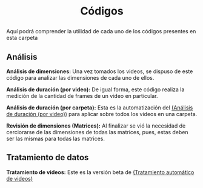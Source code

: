 # <p align='center'><b>Códigos</b></p>

Aquí podrá comprender la utilidad de cada uno de los códigos presentes en esta carpeta

## Análisis

**Análisis de dimensiones:** Una vez tomados los videos, se dispuso de este código para analizar las dimensiones de cada uno de ellos.

**Análisis de duración (por video):** De igual forma, este código realiza la medición de la cantidad de frames de un video en particular.

**Análisis de duración (por carpeta):** Esta es la automatización del <u>(Análisis de duración (por video))</u> para aplicar sobre todos los videos en una carpeta.

**Revisión de dimensiones (Matrices):** Al finalizar se vió la necesidad de cerciorarse de las dimensiones de todas las matrices, pues, estas deben ser las mismas para todas las matrices.

## Tratamiento de datos

**Tratamiento de videos:** Este es la versión beta de <u>(Tratamiento automático de videos)</u>

